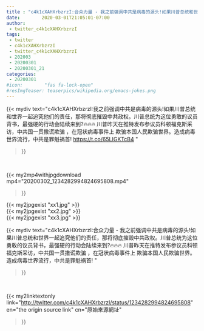 ```yaml
---
title : "c4k1cXAHXrbzrzI:合众力量 - 我之前强调中共是病毒的源头!如果川普总统和世界一起追究他们的责任，那将彻底摧毁中共政权。川普总统为这位勇敢的议员背书，最强硬的行动会陆续来到?🔥🔥🔥 川普昨天在推特发布参议员科顿福克斯采访，中共国一贯撒谎欺骗 ，在冠状病毒事件上 欺骗本国人民欺骗世界。造成病毒世界流行，中共是罪魁祸首! "
date:        2020-03-01T21:05:01-07:00
author:
 - twitter_c4k1cXAHXrbzrzI
tags:
 - twitter
 - c4k1cXAHXrbzrzI
 - twitter_c4k1cXAHXrbzrzI
 - 202003
 - 20200301
 - 20200301_21
categories:
 - 20200301
#icon:        "fas fa-lock-open"
#resImgTeaser: teaserpics/wikipedia.org/emacs-jokes.png
---
```


{{< mydiv text="c4k1cXAHXrbzrzI:我之前强调中共是病毒的源头!如果川普总统和世界一起追究他们的责任，那将彻底摧毁中共政权。川普总统为这位勇敢的议员背书，最强硬的行动会陆续来到?🔥🔥🔥 川普昨天在推特发布参议员科顿福克斯采访，中共国一贯撒谎欺骗 ，在冠状病毒事件上 欺骗本国人民欺骗世界。造成病毒世界流行，中共是罪魁祸首! https://t.co/65LIGKTcB4 "
>}}
<br>


{{< my2mp4withjpgdownload mp4="20200302_1234282994824695808.mp4"
>}}

{{< my2jpgexist "xx1.jpg" >}}<br>
{{< my2jpgexist "xx2.jpg" >}}<br>
{{< my2jpgexist "xx3.jpg" >}}<br>



{{< mydiv text="c4k1cXAHXrbzrzI:合众力量 - 我之前强调中共是病毒的源头!如果川普总统和世界一起追究他们的责任，那将彻底摧毁中共政权。川普总统为这位勇敢的议员背书，最强硬的行动会陆续来到?🔥🔥🔥 川普昨天在推特发布参议员科顿福克斯采访，中共国一贯撒谎欺骗 ，在冠状病毒事件上 欺骗本国人民欺骗世界。造成病毒世界流行，中共是罪魁祸首! "
>}}
<br>

{{< my2linktextonly link="http://twitter.com/c4k1cXAHXrbzrzI/status/1234282994824695808"
en="the origin source link" cn="原始來源網址"
>}}


<br>


